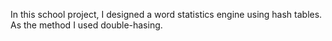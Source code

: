 In this school project, I designed a word statistics engine using hash tables. As the method I used double-hasing. 
